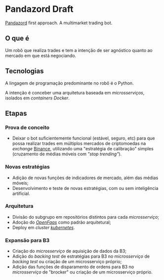 # Pandazord Draft

[Pandazord](https://www.pandazord.trade "Pandzord's official homepage") first approach. A multimarket trading bot.

## O que é

Um robô que realiza trades e tem a intenção de ser agnóstico quanto ao mercado em que está negociando.

## Tecnologias

A lingagem de programação predominante no robô é o Python. 

A intenção é conceber uma arquitetura baseada em *microsserviços*, isolados em *containers Docker*.

## Etapas

### Prova de conceito

- Deixar o bot suficientemente funcional (estável, seguro, etc) para que possa realizar trades em múltiplos mercados de criptomoedas na *exchange* [Binance](https://www.binance.com "The World's Leading
Cryptocurrency Exchange"), utilizando uma "estratégia de calibração" simples (cruzamento de médias móveis com *"stop trending"*).

### Novas estratégias

- Adição de novas funções de indicadores de mercado, além das médias móveis;
- Desenvolvimento e teste de novas estratégias, com ou sem inteligência artificial.

### Arquitetura

- Divisão do subgrupo em repositórios distintos para cada *microsserviço*;
- Adoção do *[OpenFaas](https://www.openfaas.com "Serverless Functions, Made Simple")* como padrão arquitetural;
- Deploy em *cluster [kubernetes](https://kubernetes.io/ "Production-Grade Container Orchestration")*.

### Expansão para B3

- Criação do *microsserviço* de aquisição de dados da B3;
- Adição do *backing test* de estratégias para B3 no *microsserviço* de *backing test* ou criação de um microsserviço próprio;
- Adição das funções de disparamento de ordens para B3 no *microsserviço* de "brocker" ou criação de um microsserviço próprio.